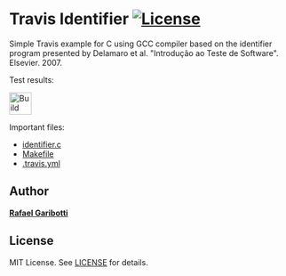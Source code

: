 Travis Identifier [![License][license-img]][license-url]
=
Simple Travis example for C using GCC compiler based on the identifier program presented by Delamaro et al. "Introdução ao Teste de Software". Elsevier. 2007.

Test results:

[<img alt="Build Status" src="https://www.travis-ci.com/RafaellaDoki/travis-identifier.svg?branch=main" height="40">][travis-url]

Important files:

* [identifier.c](identifier.c)
* [Makefile](Makefile)
* [.travis.yml](.travis.yml)


Author
------
[**Rafael Garibotti**](https://br.linkedin.com/in/RafaellaDoki)


License
-------
MIT License. See [LICENSE](LICENSE) for details.

[main-url]: https://github.com/RafaellaDoki/travis-identifier
[readme-url]: https://github.com/RafaellaDoki/travis-identifier/blob/main/README.md
[license-url]: https://github.com/RafaellaDoki/travis-identifier/blob/main/LICENSE
[license-img]: https://img.shields.io/github/license/rsp/travis-hello-modern-cpp.svg
[travis-url]: https://www.travis-ci.com/RafaellaDoki/travis-identifier
[travis-img]: https://www.travis-ci.com/RafaellaDoki/travis-identifier.svg?branch=master
[github-follow-url]: https://github.com/RafaellaDoki
